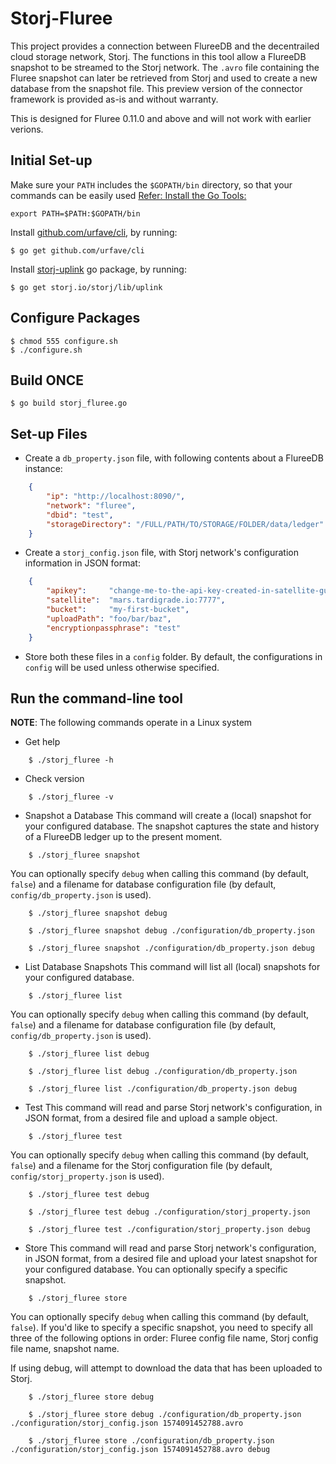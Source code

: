 # Storj-Fluree

This project provides a connection between FlureeDB and the decentrailed cloud storage network, Storj. The functions in this tool allow a FlureeDB snapshot to be streamed to the Storj network. The `.avro` file containing the Fluree snapshot can later be retrieved from Storj and used to create a new database from the snapshot file. This preview version of the connector framework is provided as-is and without warranty.

This is designed for Fluree 0.11.0 and above and will not work with earlier verions.

## Initial Set-up

Make sure your `PATH` includes the `$GOPATH/bin` directory, so that your commands can be easily used [Refer: Install the Go Tools:](https://golang.org/doc/install)
```
export PATH=$PATH:$GOPATH/bin
```

Install [github.com/urfave/cli](https://github.com/urfave/cli), by running: 
```
$ go get github.com/urfave/cli
```
Install [storj-uplink](https://godoc.org/storj.io/storj/lib/uplink) go package, by running:
```
$ go get storj.io/storj/lib/uplink
```

## Configure Packages
```
$ chmod 555 configure.sh
$ ./configure.sh
```

## Build ONCE
```
$ go build storj_fluree.go
```


## Set-up Files
* Create a `db_property.json` file, with following contents about a FlureeDB instance:
```json
    {
        "ip": "http://localhost:8090/",
        "network": "fluree",
        "dbid": "test",
        "storageDirectory": "/FULL/PATH/TO/STORAGE/FOLDER/data/ledger"
    }
```

* Create a `storj_config.json` file, with Storj network's configuration information in JSON format:
```json
    { 
        "apikey":     "change-me-to-the-api-key-created-in-satellite-gui",
        "satellite":  "mars.tardigrade.io:7777",
        "bucket":     "my-first-bucket",
        "uploadPath": "foo/bar/baz",
        "encryptionpassphrase": "test"
    }
```

* Store both these files in a `config` folder.  By default, the configurations in `config` will be used unless otherwise specified.

## Run the command-line tool

**NOTE**: The following commands operate in a Linux system

* Get help
```
    $ ./storj_fluree -h
```

* Check version
```
    $ ./storj_fluree -v
```

* Snapshot a Database
This command will create a (local) snapshot for your configured database. The snapshot captures the state and history of a FlureeDB ledger up to the present moment. 
```
    $ ./storj_fluree snapshot 
```

You can optionally specify `debug` when calling this command (by default, `false`) and a filename for database configuration file (by default, `config/db_property.json` is used).

```
    $ ./storj_fluree snapshot debug
```

```
    $ ./storj_fluree snapshot debug ./configuration/db_property.json
```

```
    $ ./storj_fluree snapshot ./configuration/db_property.json debug
```


* List Database Snapshots
This command will list all (local) snapshots for your configured database. 

```
    $ ./storj_fluree list
```

You can optionally specify `debug` when calling this command (by default, `false`) and a filename for database configuration file (by default, `config/db_property.json` is used).

```
    $ ./storj_fluree list debug
```

```
    $ ./storj_fluree list debug ./configuration/db_property.json
```

```
    $ ./storj_fluree list ./configuration/db_property.json debug
```

* Test
This command will read and parse Storj network's configuration, in JSON format, from a desired file and upload a sample object.

```
    $ ./storj_fluree test
```

You can optionally specify `debug` when calling this command (by default, `false`) and a filename for the Storj configuration file (by default, `config/storj_property.json` is used).

```
    $ ./storj_fluree test debug
```

```
    $ ./storj_fluree test debug ./configuration/storj_property.json
```

```
    $ ./storj_fluree test ./configuration/storj_property.json debug
```


* Store
This command will read and parse Storj network's configuration, in JSON format, from a desired file and upload your latest snapshot for your configured database. You can optionally specify a specific snapshot. 

```
    $ ./storj_fluree store
```

You can optionally specify `debug` when calling this command (by default, `false`). If you'd like to specify a specific snapshot, you need to specify all three of the following options in order: Fluree config file name, Storj config file name, snapshot name.

If using debug, will attempt to download the data that has been uploaded to Storj.

```
    $ ./storj_fluree store debug
```

```
    $ ./storj_fluree store debug ./configuration/db_property.json ./configuration/storj_config.json 1574091452788.avro
```

```
    $ ./storj_fluree store ./configuration/db_property.json ./configuration/storj_config.json 1574091452788.avro debug
```


